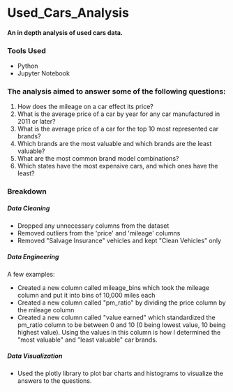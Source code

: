 # Used_Cars_Analysis
#### An in depth analysis of used cars data. 

### Tools Used
- Python
- Jupyter Notebook

### The analysis aimed to answer some of the following questions:
1. How does the mileage on a car effect its price?
2. What is the average price of a car by year for any car manufactured in 2011 or later?
3. What is the average price of a car for the top 10 most represented car brands?
4. Which brands are the most valuable and which brands are the least valuable?
5. What are the most common brand model combinations?
6. Which states have the most expensive cars, and which ones have the least?



### Breakdown

##### Data Cleaning
- Dropped any unnecessary columns from the dataset
- Removed outliers from the 'price' and 'mileage' columns
- Removed "Salvage Insurance" vehicles and kept "Clean Vehicles" only

##### Data Engineering
A few examples:
- Created a new column called mileage_bins which took the mileage column and put it into bins of 10,000 miles each
- Created a new column called "pm_ratio" by dividing the price column by the mileage column
- Created a new column called "value earned" which standardized the pm_ratio column to be between 0 and 10 (0 being lowest value, 10 being highest value). Using the values in this column is how I determined the "most valuable" and "least valuable" car brands.

##### Data Visualization
- Used the plotly library to plot bar charts and histograms to visualize the answers to the questions.
